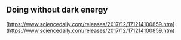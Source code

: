 ## Doing without dark energy
  
  [https://www.sciencedaily.com/releases/2017/12/171214100859.htm](https://www.sciencedaily.com/releases/2017/12/171214100859.htm)